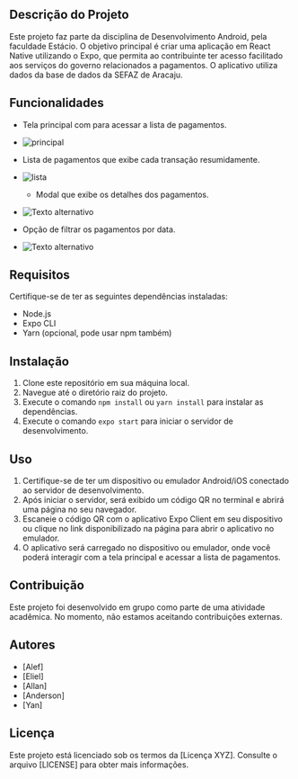 ## Descrição do Projeto

Este projeto faz parte da disciplina de Desenvolvimento Android, pela faculdade Estácio. O objetivo principal é criar uma aplicação em React Native utilizando o Expo, que permita ao contribuinte ter acesso facilitado aos serviços do governo relacionados a pagamentos. O aplicativo utiliza dados da base de dados da SEFAZ de Aracaju.

## Funcionalidades

- Tela principal com para acessar a lista de pagamentos.
  
- ![principal](https://github.com/elieelsouza/sefaz/assets/111475913/e92dca74-4092-4204-b1b1-c7a7b3540cb5)

- Lista de pagamentos que exibe cada transação resumidamente.
  
- ![lista](https://github.com/elieelsouza/sefaz/assets/111475913/0e6b0a4b-4374-4d5f-8655-1a1f9eab9b1f)

  
  - Modal que exibe os detalhes dos pagamentos.
  
- ![Texto alternativo](C:\Users\alefbs\Desktop\lista.jpg)

- Opção de filtrar os pagamentos por data.

- ![Texto alternativo](C:\Users\alefbs\Desktop\lista.jpg)

## Requisitos

Certifique-se de ter as seguintes dependências instaladas:

- Node.js
- Expo CLI
- Yarn (opcional, pode usar npm também)

## Instalação

1. Clone este repositório em sua máquina local.
2. Navegue até o diretório raiz do projeto.
3. Execute o comando `npm install` ou `yarn install` para instalar as dependências.
4. Execute o comando `expo start` para iniciar o servidor de desenvolvimento.

## Uso

1. Certifique-se de ter um dispositivo ou emulador Android/iOS conectado ao servidor de desenvolvimento.
2. Após iniciar o servidor, será exibido um código QR no terminal e abrirá uma página no seu navegador.
3. Escaneie o código QR com o aplicativo Expo Client em seu dispositivo ou clique no link disponibilizado na página para abrir o aplicativo no emulador.
4. O aplicativo será carregado no dispositivo ou emulador, onde você poderá interagir com a tela principal e acessar a lista de pagamentos.

## Contribuição

Este projeto foi desenvolvido em grupo como parte de uma atividade acadêmica. No momento, não estamos aceitando contribuições externas.

## Autores

- [Alef]
- [Eliel]
- [Allan]
- [Anderson]
- [Yan]

## Licença

Este projeto está licenciado sob os termos da [Licença XYZ]. Consulte o arquivo [LICENSE] para obter mais informações.
